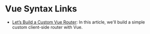 # Vue Syntax Links

* [Let’s Build a Custom Vue Router](https://css-tricks.com/build-a-custom-vue-router/): In this article, we'll build a simple custom client-side router with Vue.

